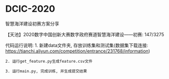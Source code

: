 # DCIC-2020
智慧海洋建设初赛方案分享

【天池】2020数字中国创新大赛数字政府赛道智慧海洋建设——初赛: 147/3275

代码运行说明:
    1. 新建data文件夹, 存放训练集和测试集(数据集下载连接: https://tianchi.aliyun.com/competition/entrance/231768/information)
    
    2. 运行get_feature.py生成feature.csv文件
    
    3. 运行main.py, 完成训练, 并生成提交结果
